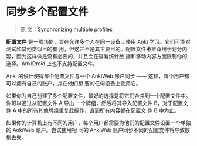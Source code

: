 # 同步多个配置文件

> 原
> 文：[Synchronizing multiple profiles](https://faqs.ankiweb.net/synchronizing-multiple-profiles.html)

**配置文件** 是一项功能，旨在允许多个人在同一设备上使用 Anki 学习。它们可能对测试和其他类似目的有
用，但这并不是其主要目的。配置文件**不**推荐用于划分内容，因为这样做是没有必要的，并且会在查看统计数
据和移动内容方面限制你的选择。AnkiDroid 上也不支持配置文件。

Anki 的设计使得每个配置文件与一个 AnkiWeb 账户同步 —— 这样，每个用户都可以拥有自己的账户，并在他们想
要的任何设备上使用它。

如果你为自己创建了多个配置文件，最好的选择是将它们合并到一个配置文件中。你可以通过从配置文件 A 导出
一个牌组，然后将其导入配置文件 B，对于配置文件 A 中的所有其他牌组重复此操作，直到所有内容都在配置文
件 B 中为止。

如果你的计算机上有不同的用户，每个用户都需要为他们的配置文件设置一个单独的 AnkiWeb 账户。尝试使用相
同的 AnkiWeb 账户同步不同的配置文件将导致数据丢失。
